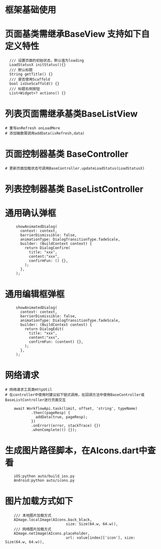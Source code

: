 # 框架基础使用
# 页面基类需继承BaseView<Controller> 支持如下自定义特性
```
  /// 设置页面的初始状态，默认值为loading
  LoadStatusX initStatus(){}
  /// 默认标题
  String getTitle() {}
  /// 是否使用Scaffold
  bool isUseScaffold() {}
  /// 标题右侧按钮
  List<Widget>? actions() {}
```
# 列表页面需继承基类BaseListView<BaseListController>
    # 重写onRefresh onLoadMore
    # 添加输数需调用addData(isRefresh,data)

# 页面控制器基类 BaseController
    # 更新页面加载状态可调用BaseController.updateLoadStatus(LoadStatusX)

# 列表控制器基类 BaseListController

# 通用确认弹框
```
     showAnimatedDialog(
       context: context,
       barrierDismissible: false,
       animationType: DialogTransitionType.fadeScale,
       builder: (BuildContext context) {
         return DialogConfirm(
           title: "xxx",
           content:"xxx",
           confirmFun: () {},
         );
       },
     );

```
# 通用编辑框弹框
```
     showAnimatedDialog(
       context: context,
       barrierDismissible: false,
       animationType: DialogTransitionType.fadeScale,
       builder: (BuildContext context) {
         return DialogEdit(
           title: "xxx",
           content:"xxx",
           confirmFun: (content) {},
         );
       },
     );
```

# 网络请求
    # 网络请求工具类HttpUtil
    # 在controller中使用时建议如下链式调用，在回调方法中使用BaseController或BaseListController进行页面交互
```
    await WorkflowApi.task(limit, offset, 'string', typeName)
            .then((pageResp) {
              addData(true, pageResp);
            })
            .onError((error, stackTrace) {})
            .whenComplete(() {});
```
# 生成图片路径脚本，在AIcons.dart中查看
```
    iOS:python auto/build_ios.py
    Android:python auto/icons.py
```
# 图片加载方式如下
```
    /// 本地图片加载方式
    AImage.localImage(AIcons.back_black,
                            size: Size(64.w, 64.w)),
    /// 网络图片加载方式
    AImage.netImage(AIcons.placeholder,
                            url: value[index]['icon'], size: Size(64.w, 64.w)),

```